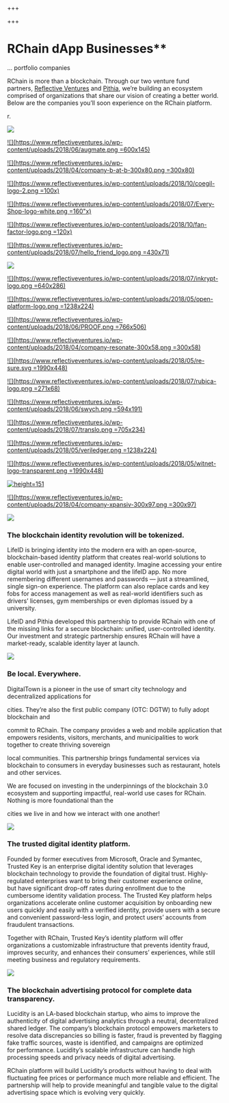 +++

+++
# RChain dApp Businesses**

... portfolio companies

RChain is more than a blockchain. Through our two venture fund partners, [Reflective Ventures](https://www.reflectiveventures.io/) and [Pithia](https://www.pithia.com/), we’re building an ecosystem comprised of organizations that share our vision of creating a better world. Below are the companies you’ll soon experience on the RChain platform.

r.

[![](https://www.reflectiveventures.io/wp-content/uploads/2018/05/access-network-logo.svg)](https://acxnetwork.com/)

[![](https://www.reflectiveventures.io/wp-content/uploads/2018/06/augmate.png =600x145)](https://www.augmate.io/)

[![](https://www.reflectiveventures.io/wp-content/uploads/2018/04/company-b-at-b-300x80.png =300x80)](https://blockchain.berkeley.edu/)

[![](https://www.reflectiveventures.io/wp-content/uploads/2018/10/coegil-logo-2.png =100x)](http://coegil.com/)

[![](https://www.reflectiveventures.io/wp-content/uploads/2018/07/Every-Shop-logo-white.png =160"x)](https://every.shop/)

[![](https://www.reflectiveventures.io/wp-content/uploads/2018/10/fan-factor-logo.png =120x)](https://www.linkedin.com/company/fanfactor-inc/)

[![](https://www.reflectiveventures.io/wp-content/uploads/2018/07/hello_friend_logo.png =430x71)](https://www.joinhellofriend.com/)

[![](https://www.reflectiveventures.io/wp-content/uploads/2018/05/hubg-sm.png)](https://www.hubg.io/)

[![](https://www.reflectiveventures.io/wp-content/uploads/2018/07/inkrypt-logo.png =640x286)](https://www.inkrypt.io/)

[![](https://www.reflectiveventures.io/wp-content/uploads/2018/05/open-platform-logo.png =1238x224)](https://www.openfuture.io/)

[![](https://www.reflectiveventures.io/wp-content/uploads/2018/06/PROOF.png =766x506)](http://proofmedia.io/)

[![](https://www.reflectiveventures.io/wp-content/uploads/2018/04/company-resonate-300x58.png =300x58)](https://resonate.is/)

[![](https://www.reflectiveventures.io/wp-content/uploads/2018/05/re-sure.svg =1990x448)](http://www.re-sure.com/)

[![](https://www.reflectiveventures.io/wp-content/uploads/2018/07/rubica-logo.png =271x68)](https://rubica.com/)

[![](https://www.reflectiveventures.io/wp-content/uploads/2018/06/swych.png =594x191)](https://swytch.io/)

[![](https://www.reflectiveventures.io/wp-content/uploads/2018/07/translo.png =705x234)](https://www.translo.io/)

[![](https://www.reflectiveventures.io/wp-content/uploads/2018/05/veriledger.png =1238x224)](http://veriledger.io/)

[![](https://www.reflectiveventures.io/wp-content/uploads/2018/05/witnet-logo-transparent.png =1990x448)](https://witnet.io/)

[![ height=151](https://www.reflectiveventures.io/wp-content/uploads/2018/07/wmvia-logo.png)](http://wmv.ai/)

[![](https://www.reflectiveventures.io/wp-content/uploads/2018/04/company-xpansiv-300x97.png =300x97)](https://www.xpansiv.com/)

[](mailto:info@reflectiveventures.io?subject=Information%20Request)

[![](https://irp-cdn.multiscreensite.com/d19d0de9/dms3rep/multi/mobile/1*wcn8RSHchpQg-5Z1DzsqMQ.png)](https://lifeid.io/)

### The blockchain identity revolution will be tokenized.

LifeID is bringing identity into the modern era with an open-source, blockchain-based identity platform that creates real-world solutions to enable user-controlled and managed identity. Imagine accessing your entire digital world with just a smartphone and the lifeID app. No more remembering different usernames and passwords — just a streamlined, single sign-on experience. The platform can also replace cards and key fobs for access management as well as real-world identifiers such as drivers’ licenses, gym memberships or even diplomas issued by a university.

LifeID and Pithia developed this partnership to provide RChain with one of the missing links for a secure blockchain: unified, user-controlled identity. Our investment and strategic partnership ensures RChain will have a market-ready, scalable identity layer at launch.

[![](https://irp-cdn.multiscreensite.com/d19d0de9/dms3rep/multi/mobile/34929023-575c-45af-a822-8ed07fb637a1.jpg)](https://digitaltown.com/)

### Be local. Everywhere.

DigitalTown is a pioneer in the use of smart city technology and decentralized applications for

cities. They’re also the first public company (OTC: DGTW) to fully adopt blockchain and

commit to RChain. The company provides a web and mobile application that empowers residents, visitors, merchants, and municipalities to work together to create thriving sovereign

local communities. This partnership brings fundamental services via blockchain to consumers in everyday businesses such as restaurant, hotels and other services.

We are focused on investing in the underpinnings of the blockchain 3.0 ecosystem and supporting impactful, real-world use cases for RChain. Nothing is more foundational than the

cities we live in and how we interact with one another!

[![](https://irp-cdn.multiscreensite.com/d19d0de9/dms3rep/multi/mobile/dd9dd537-9f78-4277-8442-7827efb168e6.jpg)](https://www.trustedkey.com/)

### The trusted digital identity platform.

Founded by former executives from Microsoft, Oracle and Symantec, Trusted Key is an enterprise digital identity solution that leverages blockchain technology to provide the foundation of digital trust. Highly-regulated enterprises want to bring their customer experience online, but have significant drop-off rates during enrollment due to the cumbersome identity validation process. The Trusted Key platform helps organizations accelerate online customer acquisition by onboarding new users quickly and easily with a verified identity, provide users with a secure and convenient password-less login, and protect users’ accounts from fraudulent transactions.

Together with RChain, Trusted Key’s identity platform will offer organizations a customizable infrastructure that prevents identity fraud, improves security, and enhances their consumers’ experiences, while still meeting business and regulatory requirements.

[![](https://irp-cdn.multiscreensite.com/d19d0de9/dms3rep/multi/mobile/LucidityLogo500pxa-04.png)](https://lucidity.tech/)

### The blockchain advertising protocol for complete data transparency.

Lucidity is an LA-based blockchain startup, who aims to improve the authenticity of digital advertising analytics through a neutral, decentralized shared ledger. The company’s blockchain protocol empowers marketers to resolve data discrepancies so billing is faster, fraud is prevented by flagging fake traffic sources, waste is identified, and campaigns are optimized for performance. Lucidity’s scalable infrastructure can handle high processing speeds and privacy needs of digital advertising.

RChain platform will build Lucidity’s products without having to deal with fluctuating fee prices or performance much more reliable and efficient. The partnership will help to provide meaningful and tangible value to the digital advertising space which is evolving very quickly.